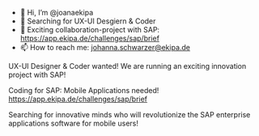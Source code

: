 - 👋 Hi, I’m @joanaekipa
- 👀 Searching for UX-UI Desgiern & Coder
- 💞️ Exciting collaboration-project with SAP: https://app.ekipa.de/challenges/sap/brief
- 📫 How to reach me: johanna.schwarzer@ekipa.de

UX-UI Designer & Coder wanted!
We are running an exciting innovation project with SAP! 

Coding for SAP: Mobile Applications needed!
https://app.ekipa.de/challenges/sap/brief

Searching for innovative minds who will revolutionize the SAP enterprise applications software for mobile users!
